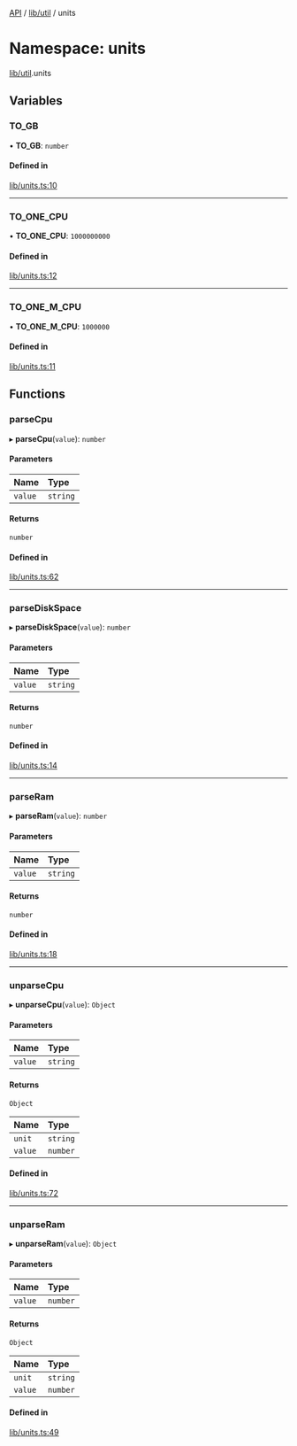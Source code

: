 [API](../API.md) / [lib/util](lib_util.md) / units

# Namespace: units

[lib/util](lib_util.md).units

## Variables

### TO\_GB

• **TO\_GB**: `number`

#### Defined in

[lib/units.ts:10](https://github.com/kubernetes-sigs/headlamp/blob/072d2509b/frontend/src/lib/units.ts#L10)

___

### TO\_ONE\_CPU

• **TO\_ONE\_CPU**: ``1000000000``

#### Defined in

[lib/units.ts:12](https://github.com/kubernetes-sigs/headlamp/blob/072d2509b/frontend/src/lib/units.ts#L12)

___

### TO\_ONE\_M\_CPU

• **TO\_ONE\_M\_CPU**: ``1000000``

#### Defined in

[lib/units.ts:11](https://github.com/kubernetes-sigs/headlamp/blob/072d2509b/frontend/src/lib/units.ts#L11)

## Functions

### parseCpu

▸ **parseCpu**(`value`): `number`

#### Parameters

| Name | Type |
| :------ | :------ |
| `value` | `string` |

#### Returns

`number`

#### Defined in

[lib/units.ts:62](https://github.com/kubernetes-sigs/headlamp/blob/072d2509b/frontend/src/lib/units.ts#L62)

___

### parseDiskSpace

▸ **parseDiskSpace**(`value`): `number`

#### Parameters

| Name | Type |
| :------ | :------ |
| `value` | `string` |

#### Returns

`number`

#### Defined in

[lib/units.ts:14](https://github.com/kubernetes-sigs/headlamp/blob/072d2509b/frontend/src/lib/units.ts#L14)

___

### parseRam

▸ **parseRam**(`value`): `number`

#### Parameters

| Name | Type |
| :------ | :------ |
| `value` | `string` |

#### Returns

`number`

#### Defined in

[lib/units.ts:18](https://github.com/kubernetes-sigs/headlamp/blob/072d2509b/frontend/src/lib/units.ts#L18)

___

### unparseCpu

▸ **unparseCpu**(`value`): `Object`

#### Parameters

| Name | Type |
| :------ | :------ |
| `value` | `string` |

#### Returns

`Object`

| Name | Type |
| :------ | :------ |
| `unit` | `string` |
| `value` | `number` |

#### Defined in

[lib/units.ts:72](https://github.com/kubernetes-sigs/headlamp/blob/072d2509b/frontend/src/lib/units.ts#L72)

___

### unparseRam

▸ **unparseRam**(`value`): `Object`

#### Parameters

| Name | Type |
| :------ | :------ |
| `value` | `number` |

#### Returns

`Object`

| Name | Type |
| :------ | :------ |
| `unit` | `string` |
| `value` | `number` |

#### Defined in

[lib/units.ts:49](https://github.com/kubernetes-sigs/headlamp/blob/072d2509b/frontend/src/lib/units.ts#L49)
